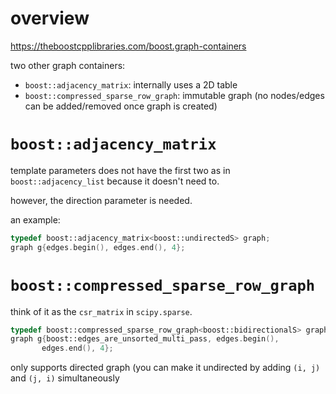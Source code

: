 # overview

https://theboostcpplibraries.com/boost.graph-containers

two other graph containers:

- `boost::adjacency_matrix`: internally uses a 2D table
- `boost::compressed_sparse_row_graph`: immutable graph (no nodes/edges can be added/removed once graph is created)

# `boost::adjacency_matrix`

template parameters does not have the first two  as in `boost::adjacency_list` because it doesn't need to.

however, the direction parameter is needed. 

an example:

```c++
typedef boost::adjacency_matrix<boost::undirectedS> graph;
graph g{edges.begin(), edges.end(), 4};
```

# `boost::compressed_sparse_row_graph`

think of it as the `csr_matrix` in `scipy.sparse`.

```c++
typedef boost::compressed_sparse_row_graph<boost::bidirectionalS> graph;
graph g{boost::edges_are_unsorted_multi_pass, edges.begin(),
       edges.end(), 4};
```

only supports directed graph (you can make it undirected by adding `(i, j)` and `(j, i)` simultaneously 

